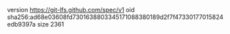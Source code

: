 version https://git-lfs.github.com/spec/v1
oid sha256:ad68e03608fd7301638803345171088380189d2f7f47330177015824edb9397a
size 2361
